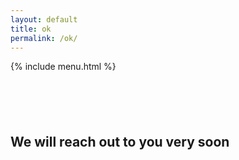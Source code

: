 ```yaml
---
layout: default
title: ok
permalink: /ok/
---
```


{% include menu.html %}

<div class="container center">
  <h2>We will reach out to you very soon</h2>
</div>
<style>
  h2 {
    margin-top: 100px;
    color: var(--color);
  }
</style>
